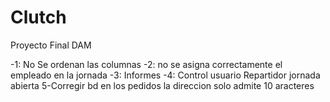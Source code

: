 # Clutch
Proyecto Final DAM


-1: No Se ordenan las columnas 
-2: no se asigna correctamente el empleado en la jornada
-3: Informes
-4: Control usuario Repartidor jornada abierta
5-Corregir bd en los pedidos la direccion  solo admite 10 aracteres